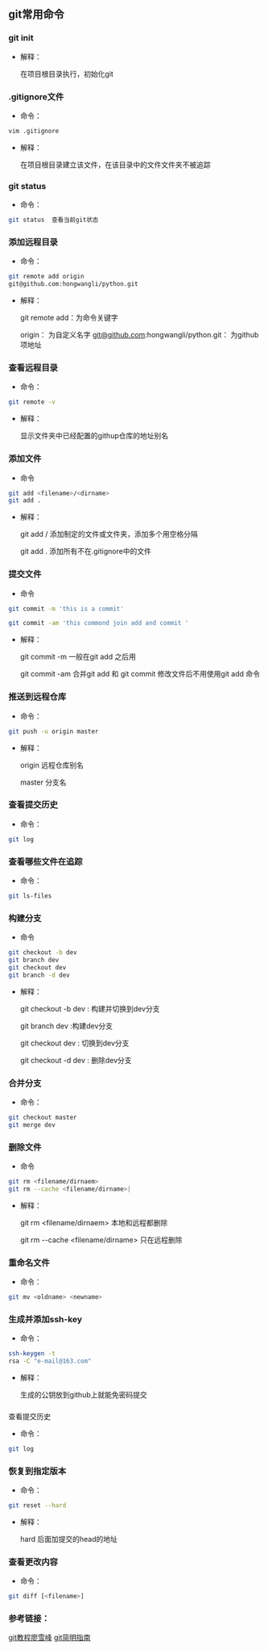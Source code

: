 ## git常用命令

### git init

- 解释：


	在项目根目录执行，初始化git

### .gitignore文件

- 命令：

```bash
vim .gitignore
```

- 解释：


	在项目根目录建立该文件，在该目录中的文件文件夹不被追踪

### git status

- 命令：

```bash
git status  查看当前git状态
```

### 添加远程目录

- 命令：

```bash
git remote add origin
git@github.com:hongwangli/python.git
```

- 解释：


	git remote add：为命令关键字
	
	origin： 为自定义名字
git@github.com:hongwangli/python.git： 为github项地址

### 查看远程目录

- 命令：

```bash
git remote -v
```

- 解释：


	显示文件夹中已经配置的githup仓库的地址别名

### 添加文件 

- 命令

```bash
git add <filename>/<dirname>
git add .
```

- 解释：


	git add <filename>/<dirname> 添加制定的文件或文件夹，添加多个用空格分隔

	git add .
添加所有不在.gitignore中的文件

### 提交文件

- 命令

```bash
git commit -m 'this is a commit'

git commit -am 'this commond join add and commit '
```

- 解释：


	git commit -m <note> 一般在git add 之后用 
    
	git commit -am <note> 合并git add 和
git commit 修改文件后不用使用git add 命令

### 推送到远程仓库

- 命令：

```bash
git push -u origin master
```

- 解释：


	origin  远程仓库别名
	
	master 分支名

### 查看提交历史

- 命令：

```bash
git log
```

### 查看哪些文件在追踪

- 命令：

```bash
git ls-files
```

### 构建分支

- 命令

```bash
git checkout -b dev
git branch dev
git checkout dev
git branch -d dev
```

- 解释：


	git checkout -b dev  : 构建并切换到dev分支

	git branch dev  :构建dev分支

	git checkout
dev  : 切换到dev分支

	git checkout -d dev  : 删除dev分支

### 合并分支

- 命令：

```bash
git checkout master
git merge dev
```

### 删除文件

- 命令

```bash
git rm <filename/dirnaem>
git rm --cache <filename/dirname>|
```

- 解释：


	git rm <filename/dirnaem>  本地和远程都删除
	
	git rm --cache <filename/dirname>
只在远程删除

### 重命名文件

- 命令：

```bash
git mv <oldname> <newname>
```

### 生成并添加ssh-key

- 命令：

```bash
ssh-keygen -t
rsa -C "e-mail@163.com"

```

- 解释：


	生成的公钥放到github上就能免密码提交

###
查看提交历史

- 命令：

```bash
git log
```

### 恢复到指定版本

- 命令：

```bash
git reset --hard
```

- 解释：


	hard 后面加提交的head的地址

### 查看更改内容

- 命令：

```bash
git diff [<filename>]
```

### 参考链接：
[git教程廖雪峰](https://www.liaoxuefeng.com/wiki/0013739516305929606dd18361248578c67b8067c8c017b000)
[git简明指南](https://rogerdudler.github.io/git-guide/index.zh.html)
